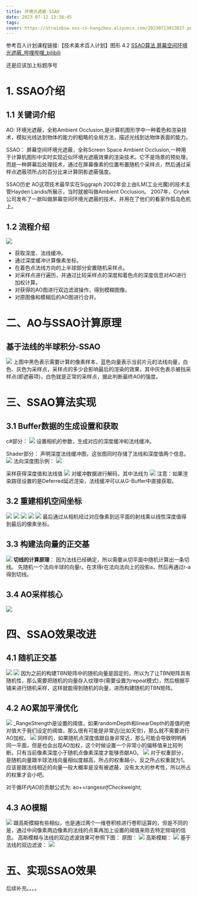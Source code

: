 ```yaml
---
title: 环境光遮蔽-SSAO
date: 2023-07-12 13:38:45
tags:
cover: https://strainbow.oss-cn-hangzhou.aliyuncs.com/20230713013827.png
---
```

参考百人计划课程链接:【技术美术百人计划】图形 4.2 [SSAO算法 屏幕空间环境光遮蔽_哔哩哔哩_bilibili](https://www.bilibili.com/video/BV16q4y1U7S3?p=2&vd_source=dc8bc359da1cacb67fa6054d14862294)

还是应该加上标题序号
# 1. SSAO介绍
## 1.1 关键词介绍
AO:
环境光遮蔽，全称Ambient Occlusion,是计算机图形学中一种着色和渲染技术，模拟光线达到物体的能力的粗略的全局方法，描述光线到达物体表面的能力。

SSAO：
屏幕空间环境光遮蔽，全称Screen Space Ambient Occlusion,一种用于计算机图形中实时实现近似环境光遮蔽效果的渲染技术。它不是场景的预处理，而是一种屏幕后处理技术，通过在屏幕像素的位置布置随机个采样点，然后通过采样点遮蔽项所占的百分比来计算阴影遮蔽强度。

SSAO历史
AO这项技术最早实在Siggraph 2002年会上由ILM(工业光魔)的技术主管Hayden Landis所展示，当时就被叫做Ambient Occlusion。
2007年，Crytek公司发布了一款叫做屏幕空间环境光遮蔽的技术，并用在了他们的看家作孤岛危机上。

## 1.2 流程介绍
![](https://strainbow.oss-cn-hangzhou.aliyuncs.com/20230713012311.png)
- 获取深度、法线缓冲。
- 通过深度缓冲计算像素坐标。
- 在着色点法线方向的上半球部分安置随机采样点。
- 对采样点进行遍历，并通过比较采样点的深度和着色点的深度信息对AO进行加权计算。 
- 对获得的AO图进行双边滤波操作，得到模糊图像。
- 对原图像和模糊后的AO图进行合并。

# 二、AO与SSAO计算原理
## 基于法线的半球积分-SSAO
![](https://strainbow.oss-cn-hangzhou.aliyuncs.com/20230713012529.png)
上图中黑色表示需要计算的像素样本，蓝色向量表示当前片元的法线向量，白色、灰色为采样点，采样点的多少会影响最后的渲染的效果，其中灰色表示被挡采样点(即遮蔽项)，白色就是正常的采样点，据此判断最终AO的强度。

# 三、SSAO算法实现
## 3.1 Buffer数据的生成设置和获取
c#部分：
![](https://strainbow.oss-cn-hangzhou.aliyuncs.com/20230713012744.png)
设置相机的参数，生成对应的深度缓冲和法线缓冲。

Shader部分：
声明深度法线缓冲图，这张图同时存储了法线和深度值两个信息。
![](https://strainbow.oss-cn-hangzhou.aliyuncs.com/20230713012806.png)
法向深度图示例：
![](https://strainbow.oss-cn-hangzhou.aliyuncs.com/20230713012832.png)

采样获得深度值和法线值
![](https://strainbow.oss-cn-hangzhou.aliyuncs.com/20230713012859.png)
对缓冲数据进行解码，其中法线为
![](https://strainbow.oss-cn-hangzhou.aliyuncs.com/20230713012917.png)
注意：如果渲染路径设置的是Deferred延迟渲染，法线缓冲可以从G-Buffer中直接获取。

## 3.2 重建相机空间坐标
![](https://strainbow.oss-cn-hangzhou.aliyuncs.com/20230713012953.png)
![](https://strainbow.oss-cn-hangzhou.aliyuncs.com/20230713013001.png)
![](https://strainbow.oss-cn-hangzhou.aliyuncs.com/20230713013011.png)
![](https://strainbow.oss-cn-hangzhou.aliyuncs.com/20230713013024.png)
![](https://strainbow.oss-cn-hangzhou.aliyuncs.com/20230713013036.png)
最后通过从相机经过对应像素到远平面的射线乘以线性深度值得到最后的像素坐标。

## 3.3 构建法向量的正交基
![](https://strainbow.oss-cn-hangzhou.aliyuncs.com/20230713013108.png)
**切线的计算原理**：
因为法线已经确定，所以需要从切平面中随机计算出一条切线。
先随机一个法向半球的向量r。在求得r在法向法向上的投影a，然后再通过r-a得到切线。

## 3.4 AO采样核心
![](https://strainbow.oss-cn-hangzhou.aliyuncs.com/20230713013150.png)

# 四、SSAO效果改进
## 4.1 随机正交基
![](https://strainbow.oss-cn-hangzhou.aliyuncs.com/20230713013226.png)
![](https://strainbow.oss-cn-hangzhou.aliyuncs.com/20230713013234.png)
因为之前的构建TBN矩阵中的随机向量是固定的，所以为了让TBN矩阵具有随机性，那么需要把随机的向量存入纹理中(需要设置为repeat模式)，然后根据平铺来进行随机采样，这样就能得到随机的向量，进而构建随机的TBN矩阵。
## 4.2 AO累加平滑优化
![](https://strainbow.oss-cn-hangzhou.aliyuncs.com/20230713013302.png)
_RangeStrength是设置的阈值，如果randomDepth和linearDepth的差值的绝对值大于我们设定的阈值，那么很有可能是非常远(比如天空)，那么就不需要进行AO加权。
![](https://strainbow.oss-cn-hangzhou.aliyuncs.com/20230713013328.png)
同样的，如果随机点深度值跟自身非常近，那么可能会导致明明再同一平面，但是也会出现AO加权，这个时候设置一个非常小的偏移值来比较判断。只有当前像素深度小于随机点像素深度才能够贡献AO。
![](https://strainbow.oss-cn-hangzhou.aliyuncs.com/20230713013346.png)
对于权重部分，是随机向量跟半球法线向量相似度越高，所占的权重越小，反之所占权重就为1。应该是跟法线相近的向量一般大概率是没有被遮蔽，没有太大的参考性，所以所占的权重才会小吧。

对于循环内AO的贡献公式为:
ao+=range*selfCheck*weight;

## 4.3 AO模糊
![](https://strainbow.oss-cn-hangzhou.aliyuncs.com/20230713013448.png)
跟高斯模糊有些相似，也是通过两个一维卷积核进行卷积运算的，但是不同的是，通过中间像素两边像素的法线的点乘再加上设置的阈值来除去特定频域的信息。
高斯模糊与法线的双边滤波效果可参照下图：
原图：
![](https://strainbow.oss-cn-hangzhou.aliyuncs.com/20230713013631.png)
高斯模糊：
![](https://strainbow.oss-cn-hangzhou.aliyuncs.com/20230713013654.png)
基于法线的双边滤波：
![](https://strainbow.oss-cn-hangzhou.aliyuncs.com/20230713013716.png)

# 五、实现SSAO效果
后续补充。。。。 